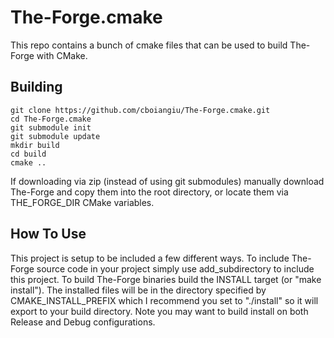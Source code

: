 # The-Forge.cmake
This repo contains a bunch of cmake files that can be used to build The-Forge with CMake.

Building
-------------

```
git clone https://github.com/cboiangiu/The-Forge.cmake.git
cd The-Forge.cmake
git submodule init
git submodule update
mkdir build
cd build
cmake ..
```

If downloading via zip (instead of using git submodules) manually download The-Forge and copy them into the root directory, or locate them via THE_FORGE_DIR CMake variables.

How To Use
-------------
This project is setup to be included a few different ways. To include The-Forge source code in your project simply use add_subdirectory to include this project. To build The-Forge binaries build the INSTALL target (or "make install"). The installed files will be in the directory specified by CMAKE_INSTALL_PREFIX which I recommend you set to "./install" so it will export to your build directory. Note you may want to build install on both Release and Debug configurations.
